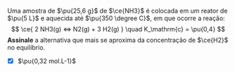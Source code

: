 Uma amostra de $\pu{25,6 g}$ de $\ce{NH3}$ é colocada em um reator de $\pu{5 L}$ e aquecida até $\pu{350 \degree C}$, em que ocorre a reação:
$$
    \ce{ 2 NH3(g) <=> N2(g) + 3 H2(g) } \quad K_\mathrm{c} = \pu{0,4}
$$
**Assinale** a alternativa que mais se aproxima da concentração de $\ce{H2}$ no equilíbrio.

- [x] $\pu{0,32 mol.L-1}$

